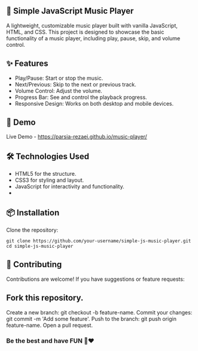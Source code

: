 ## 🎵 Simple JavaScript Music Player
A lightweight, customizable music player built with vanilla JavaScript, HTML, and CSS. This project is designed to showcase the basic functionality of a music player, including play, pause, skip, and volume control.

## ✨ Features
- Play/Pause: Start or stop the music.
- Next/Previous: Skip to the next or previous track.
- Volume Control: Adjust the volume.
- Progress Bar: See and control the playback progress.
- Responsive Design: Works on both desktop and mobile devices.
## 🚀 Demo
Live Demo - https://parsia-rezaei.github.io/music-player/

## 🛠️ Technologies Used
- HTML5 for the structure.
- CSS3 for styling and layout.
- JavaScript for interactivity and functionality.
- 
## 📦 Installation
Clone the repository:
```
git clone https://github.com/your-username/simple-js-music-player.git
cd simple-js-music-player
```

## 🤝 Contributing
Contributions are welcome! If you have suggestions or feature requests:

## Fork this repository.
Create a new branch: git checkout -b feature-name.
Commit your changes: git commit -m 'Add some feature'.
Push to the branch: git push origin feature-name.
Open a pull request.


###  Be the best and have FUN 🙌❤️
